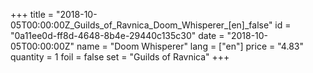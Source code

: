 +++
title = "2018-10-05T00:00:00Z_Guilds_of_Ravnica_Doom_Whisperer_[en]_false"
id = "0a11ee0d-ff8d-4648-8b4e-29440c135c30"
date = "2018-10-05T00:00:00Z"
name = "Doom Whisperer"
lang = ["en"]
price = "4.83"
quantity = 1
foil = false
set = "Guilds of Ravnica"
+++
